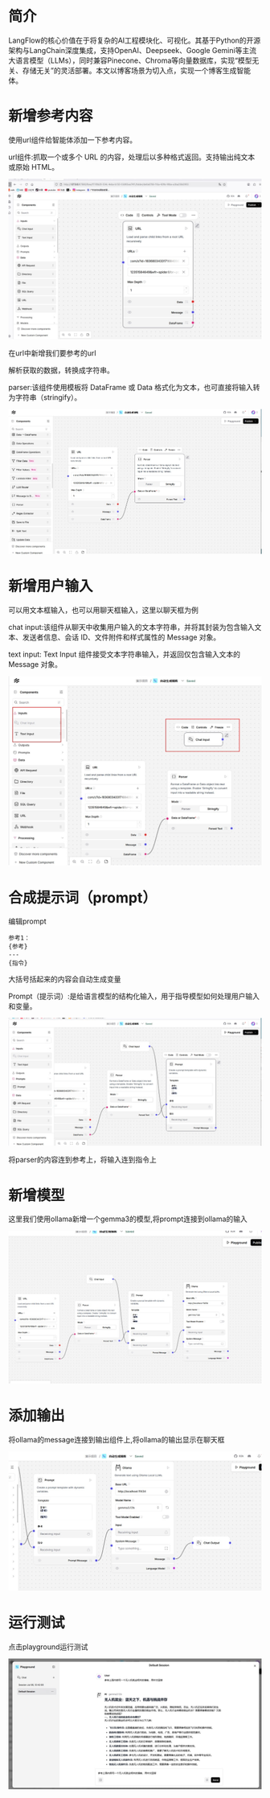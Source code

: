 # 简介

LangFlow的核心价值在于将复杂的AI工程模块化、可视化。其基于Python的开源架构与LangChain深度集成，支持OpenAI、Deepseek、Google Gemini等主流大语言模型（LLMs），同时兼容Pinecone、Chroma等向量数据库，实现“模型无关、存储无关”的灵活部署。本文以博客场景为切入点，实现一个博客生成智能体。



# 新增参考内容

使用url组件给智能体添加一下参考内容。

url组件:抓取一个或多个 URL 的内容，处理后以多种格式返回。支持输出纯文本或原始 HTML。

![](./img/url.jpg)

在url中新增我们要参考的url

解析获取的数据，转换成字符串。

parser:该组件使用模板将 DataFrame 或 Data 格式化为文本，也可直接将输入转为字符串（stringify）。

![](./img/parser.jpg)

# 新增用户输入

可以用文本框输入，也可以用聊天框输入，这里以聊天框为例

chat input:该组件从聊天中收集用户输入的文本字符串，并将其封装为包含输入文本、发送者信息、会话 ID、文件附件和样式属性的 Message 对象。

text input: Text Input 组件接受文本字符串输入，并返回仅包含输入文本的 Message 对象。

![](./img/input.jpg)

# 合成提示词（prompt）

编辑prompt

```
参考1：
{参考}
---
{指令}
```

大括号括起来的内容会自动生成变量

Prompt（提示词）:是给语言模型的结构化输入，用于指导模型如何处理用户输入和变量。

![](./img/prompt.jpg)

将parser的内容连到参考上，将输入连到指令上

# 新增模型

这里我们使用ollama新增一个gemma3的模型,将prompt连接到ollama的输入

![](./img/ollama.jpg)

# 添加输出

将ollama的message连接到输出组件上,将ollama的输出显示在聊天框

![](./img/output.jpg)

# 运行测试

点击playground运行测试

![](./img/test.jpg)